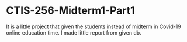 # CTIS-256-Midterm1-Part1
It is a little project that given the students instead of midterm in Covid-19 online education time. I made little report from given db.
